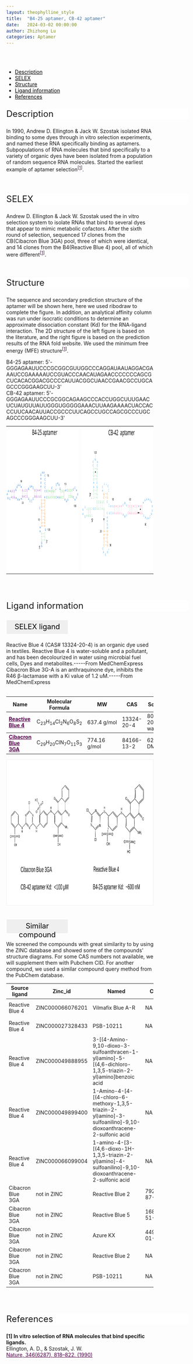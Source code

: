 ```yaml
---
layout: theophylline_style
title:  "B4-25 aptamer, CB-42 aptamer"
date:   2024-03-02 00:00:00
author: Zhizhong Lu
categories: Aptamer
---
```

<!--p style="font-size: 24px"><strong>Keywords: </strong> <br/></p>
<font ><strong>small molecule, Synthetic, dyes, PubChem CID 25863</strong></font >
<br /-->

<html>
<head>
  <style>
    /* 按钮容器样式 */
    .button-container {
      display: flex;
      justify-content: left;
      align-items: center;
      height: 50px;
    }
    /* 按钮样式 */
    .button {
      display: block;
      padding: 10px;
      font-size:24px;
      margin-right: 10px;
      text-align: center;
      background-color: #ffffff;
      color: #520049;
      text-decoration: none;
      border: 1px solid #520049;
      border-radius: 5px;
    }
    /* 鼠标悬停样式 */
    .button:hover {
      background-color: #c9c5c5;
      cursor: pointer;
    }
  </style>
</head>
</html>

<html lang="zh-cn">
<head>
<meta charset="utf-8"> 
<style>
  .header_box {
    display: block;
    font-size: 24px;
    background-color: #ffffff;
    text-decoration: none;
    border-radius: 1px;
    width: 500px;
    border-width: 1px 1px 2px 1px;
    border-color: #ffffff #ffffff #ffffff #ffffff;
}
.blowheader_box{
    display: block;
      padding: 6px;
      font-size:20px;
      margin-right: 10px;
      text-align: center;
      background-color: #efefef;
      color: #000000;
      text-decoration: none;
      border: 1px solid #ffffff;
      border-radius: 1px;
      width:170px;
      height:40px;
  }
  .box_style{
    background: #ffffff;
  }
  blockquote {
  margin: 0 0 0px;
  }
</style>
</head>
<br>
<br>


<div class="side-nav">
<ul>
    <div class="side-nav-item"><li><a href="#description" style="color: #000000;">Description</a></li></div>
    <div class="side-nav-item"><li><a href="#SELEX" style="color: #000000;">SELEX</a></li></div>
    <div class="side-nav-item"><li><a href="#Structure" style="color: #000000;">Structure</a></li></div>
    <div class="side-nav-item"><li><a href="#ligand-recognition" style="color: #000000;">Ligand information</a></li></div>
    <div class="side-nav-item"><li><a href="#references" style="color: #000000;">References</a></li></div>
    </ul>
</div>



<font><p class="header_box" id="description">Description</p></font>
<font>In 1990, Andrew D. Ellington & Jack W. Szostak isolated RNA binding to some dyes through in vitro selection experiments, and named these RNA specifically binding as aptamers. Subpopulations of RNA molecules that bind specifically to a variety of organic dyes have been isolated from a population of random sequence RNA molecules. Started the earliest example of aptamer selection<sup>[<a href="#ref1" style="color:#520049">1</a>]</sup>.<br></font>
<br>
<br>


<p class="header_box" id="SELEX">SELEX</p>
<p>Andrew D. Ellington & Jack W. Szostak used the in vitro selection system to isolate RNAs that bind to several dyes that appear to mimic metabolic cofactors. After the sixth round of selection, sequenced 17 clones from the CB(Cibacron Blue 3GA) pool, three of which were identical, and 14 clones from the B4(Reactive Blue 4) pool, all of which were different<sup>[<a href="#ref1" style="color:#520049">1</a>]</sup>.<p>
<br>


<p class="header_box" id="Structure">Structure</p>
<font>The sequence and secondary prediction structure of the aptamer will be shown here, here we used ribodraw to complete the figure. In addition, an analytical affinity column was run under isocratic conditions to determine an approximate dissociation constant (Kd) for the RNA-ligand interaction. The 2D structure of the left figure is based on the literature, and the right figure is based on the prediction results of the RNA fold website. We used the minimum free energy (MFE) structure<sup>[<a href="#ref1" style="color:#520049">1</a>]</sup>.<br></font>
<font><p>B4-25 aptamer: 5'-GGGAGAAUUCCCGCGGCGUUGGCCCAGGAUAAUAGGACGAAAUCCGAAAAAUCCGUACCCAACAUAGAACCCCCCCAGCGCUCACACGGACGCCCCAUUACGGCUAACCGAACGCCUGCAGCCCGGGAAGCUU-3'<br>CB-42 aptamer: 5'-GGGAGAAUUCCCGCGGCAGAAGCCCACCUGGCUUUGAACUCUAUGUUAUUGGGUGGGGGAAACUUAAGAAAACUACCACCCUUCAACAUUACCGCCCUUCAGCCUGCCAGCGCCCUGCAGCCCGGGAAGCUU-3'</p></font>
<table class="table table-bordered" style="table-layout:fixed;width:auto;margin-left:auto;margin-right:auto;"><tr>
  <td style="text-align:center;padding-bottom: 0px;padding-left: 0px;padding-top: 0px;padding-right: 0px">
  <img src="/images/2D/dye_aptamer_2D1.svg" alt="drawing" style="width:500px;height:400px;margin-top: 0px;margin-bottom: 0px;" >
  </td>
  <td style="text-align:center;padding-bottom: 0px;padding-right: 0px;padding-top: 0px;padding-right: 0px">
  <img src="/images/2D/dye_aptamer_2D2.svg" alt="drawing" style="width:500px;height:400px;margin-top: 0px;margin-bottom: 0px;" >
  </td>
  </tr>
  </table>
 <br>
<br>

 

<font><p class="header_box" id="ligand-recognition">Ligand information</p></font>  

<p class="blowheader_box">SELEX ligand</p>
<font>Reactive Blue 4 (CAS# 13324-20-4) is an organic dye used in textiles. Reactive Blue 4 is water-soluble and a pollutant, and has been decolourized in water using microbial fuel cells, Dyes and metabolites.-----From MedChemExpress<br>Cibacron Blue 3G-A is an anthraquinone dye, inhibits the R46 β-lactamase with a Ki value of 1.2 uM.-----From MedChemExpress</font>
<br>
<br>
<table class="table table-bordered" style="table-layout:fixed;width:auto;margin-left:auto;margin-right:auto;" >
  <thead>
      <tr>
        <th onclick="sortTable(0)">Name</th>
        <th onclick="sortTable(2)">Molecular Formula</th>
        <th onclick="sortTable(3)">MW</th>
        <th onclick="sortTable(4)">CAS</th>
        <th onclick="sortTable(5)">Solubility</th>
        <th onclick="sortTable(6)">MedChemExpress</th>
      </tr>
  </thead>
    <tbody>
      <tr>
        <td name="td0"><a href="https://pubchem.ncbi.nlm.nih.gov/compound/25863" target="_blank" style="color:#520049"><b>Reactive Blue 4</b> </a></td>
        <td name="td2">C<sub>23</sub>H<sub>14</sub>Cl<sub>2</sub>N<sub>6</sub>O<sub>8</sub>S<sub>2</sub></td>
        <td name="td3">637.4 g/mol</td>
        <td name="td4">13324-20-4</td>
        <td name="td5">80g/L(at 20°C, water)</td>
        <td name="td6">HY-125815</td>
      </tr>
	  </tbody>
     <tbody>
      <tr>
        <td name="td0"><a href="https://pubchem.ncbi.nlm.nih.gov/compound/172469" target="_blank" style="color:#520049"><b>Cibacron Blue 3GA</b> </a></td>
        <td name="td2">C<sub>29</sub>H<sub>20</sub>ClN<sub>7</sub>O<sub>11</sub>S<sub>3</sub></td>
        <td name="td3">774.16 g/mol</td>
        <td name="td4">84166-13-2</td>
        <td name="td5">62.5g/L(in DMSO)</td>
        <td name="td6">HY-129042</td>
      </tr>
	  </tbody>
  </table>
<div style="display: flex; justify-content: center;">
  </div>
<img src="/images/SELEX_ligand/dye_aptamer_SELEX_ligand.svg" alt="drawing" style="width:1000px;height:400px;display:block;margin:0 auto;border:solid 1px #efefef;border-radius:0;" class="img-responsive">
<div style="display: flex; justify-content: center;">   
</div>
<br>




<p class="blowheader_box">Similar compound</p>                    
<font><p>We screened the compounds with great similarity to  by using the ZINC database and showed some of the compounds' structure diagrams. For some CAS numbers not available, we will supplement them with Pubchem CID. For another compound, we used a similar compound query method from the PubChem database.</p></font>
<table class="table table-bordered" style="table-layout:fixed;width:auto;margin-left:auto;margin-right:auto;">
      <thead>
      <tr>
        <th onclick="sortTable(0)">Source ligand</th>
        <th onclick="sortTable(1)">Zinc_id</th>
        <th onclick="sortTable(2)">Named</th>
        <th onclick="sortTable(3)">CAS</th>
        <th onclick="sortTable(4)">pubchem CID</th>
        <th onclick="sortTable(5)">Structure</th>
      </tr>
      </thead>
    <tbody>
      <tr>
        <td name="td0">Reactive Blue 4</td>
        <td name="td1">ZINC000066076201</td>
        <td name="td2">Vilmafix Blue A-R</td>
        <td name="td3">NA</td>
        <td name="td4">167524</td>
        <td name="td5"><img src="/images/Similar_compound/dye_Simi_compound1.svg" alt="drawing" style="width:500px"  px="" /></td>
      </tr>
      <tr>
        <td name="td0">Reactive Blue 4</td>
        <td name="td1">ZINC000027328433</td>
        <td name="td2">PSB-10211</td>
        <td name="td3">NA</td>
        <td name="td4">53308119</td>
        <td name="td5"><img src="/images/Similar_compound/dye_Simi_compound2.svg" alt="drawing" style="width:500px"  px="" /></td>
      </tr>
      <tr>
        <td name="td0">Reactive Blue 4</td>
        <td name="td1">ZINC000049888955</td>
        <td name="td2">3-[(4-Amino-9,10-dioxo-3-sulfoanthracen-1-yl)amino]-5-[(4,6-dichloro-1,3,5-triazin-2-yl)amino]benzoic acid</td>
        <td name="td3">NA</td>
        <td name="td4">25124828</td>
        <td name="td5"><img src="/images/Similar_compound/dye_Simi_compound3.svg" alt="drawing" style="width:500px"  px="" /></td>
      </tr>
      <tr>
        <td name="td0">Reactive Blue 4</td>
        <td name="td1">ZINC000049899400</td>
        <td name="td2">1-Amino-4-[4-[(4-chloro-6-methoxy-1,3,5-triazin-2-yl)amino]-3-sulfoanilino]-9,10-dioxoanthracene-2-sulfonic acid</td>
        <td name="td3">NA</td>
        <td name="td4">25123183</td>
        <td name="td5"><img src="/images/Similar_compound/dye_Simi_compound4.svg" alt="drawing" style="width:500px"  px="" /></td>
      </tr>
      <tr>
        <td name="td0">Reactive Blue 4</td>
        <td name="td1">ZINC000066099004</td>
        <td name="td2">1-amino-4-[3-[(4,6-dioxo-1H-1,3,5-triazin-2-yl)amino]-4-sulfoanilino]-9,10-dioxoanthracene-2-sulfonic acid</td>
        <td name="td3">NA</td>
        <td name="td4">53319011</td>
        <td name="td5"><img src="/images/Similar_compound/dye_Simi_compound5.svg" alt="drawing" style="width:500px"  px="" /></td>
      </tr>
      <tr>
        <td name="td0">Cibacron Blue 3GA</td>
        <td name="td1">not in ZINC</td>
        <td name="td2">Reactive Blue 2</td>
        <td name="td3">79241-87-5</td>
        <td name="td4">656725</td>
        <td name="td5"><img src="/images/Similar_compound/dye_Simi_compound6.svg" alt="drawing" style="width:500px"  px="" /></td>
      </tr>
      <tr>
        <td name="td0">Cibacron Blue 3GA</td>
        <td name="td1">not in ZINC</td>
        <td name="td2">Reactive Blue 5</td>
        <td name="td3">16823-51-1</td>
        <td name="td4">85599</td>
        <td name="td5"><img src="/images/Similar_compound/dye_Simi_compound7.svg" alt="drawing" style="width:500px"  px="" /></td>
      </tr>
      <tr>
        <td name="td0">Cibacron Blue 3GA</td>
        <td name="td1">not in ZINC</td>
        <td name="td2">Azure KX</td>
        <td name="td3">4499-01-8</td>
        <td name="td4">78253</td>
        <td name="td5"><img src="/images/Similar_compound/dye_Simi_compound8.svg" alt="drawing" style="width:500px"  px="" /></td>
      </tr>
      <tr>
        <td name="td0">Cibacron Blue 3GA</td>
        <td name="td1">not in ZINC</td>
        <td name="td2">Reactive Blue 2</td>
        <td name="td3">NA</td>
        <td name="td4">9875920</td>
        <td name="td5"><img src="/images/Similar_compound/dye_Simi_compound9.svg" alt="drawing" style="width:500px"  px="" /></td>
      </tr>
      <tr>
        <td name="td0">Cibacron Blue 3GA</td>
        <td name="td1">not in ZINC</td>
        <td name="td2">PSB-10211</td>
        <td name="td3">NA</td>
        <td name="td4">53308119</td>
        <td name="td5"><img src="/images/Similar_compound/dye_Simi_compound10.svg" alt="drawing" style="width:500px"  px="" /></td>
      </tr>
    </tbody>
  </table>
<br>
<br>

                 
<p class="header_box" id="references">References</p>
                
<a id="ref1"></a><font><strong>[1] In vitro selection of RNA molecules that bind specific ligands.</strong></font><br />
Ellington, A. D., & Szostak, J. W.<br />
<a href="https://pubmed.ncbi.nlm.nih.gov/1697402/" target="_blank" style="color:#520049" >Nature, 346(6287), 818–822. (1990)</a>
<br/>

                       

<html lang="en">
    <head>
      <meta charset="utf-8" />
      <meta name="viewport" content="width=device-width, user-scalable=no, minimum-scale=1.0, maximum-scale=1.0">
      <meta http-equiv="X-UA-Compatible" content="IE=edge">
      <!-- Molstar CSS & JS -->
      <link rel="stylesheet" type="text/css" href="https://www.ebi.ac.uk/pdbe/pdb-component-library/css/pdbe-molstar-1.2.1.css">
      <script src="/js/mol/ro_pdbe-molstar-plugin-1.2.1.js"></script>
        <style>
          * {
              margin: 0;
              padding: 0;
              box-sizing: border-box;
          }
          .msp-plugin ::-webkit-scrollbar-thumb {
              background-color: #474748  !important;
          }
          .msp-plugin .msp-layout-standard {
              border: 1px solid #efefef;
          }
          .viewerSection1 {
            padding-top: 0px;
          }
          .controlsSection1 {
            width: 300px;
              display: flex;
              float:left;
              padding: 0px 0 0 0;
              height:25px;
            }
            .controlBox1 {
              border: 0px solid lightgray;
              padding: 0px;
              margin-bottom: 0px;
            }
          #myViewer1{
            float:left;
            width:500px;
            height: 500px;
            position:relative;
          }
        </style>
    </head>
    <script>
      var viewerInstance1 = new PDBeMolstarPlugin();
      var options1 = {
        customData:{
        url:'/pdbfiles/1RAW-3D.pdb',
        format: 'pdb'},
        expanded: false,
        hideControls: true,
        bgColor: {r:255, g:255, b:255},
        }
      var viewerContainer1 = document.getElementById('myViewer1');
      viewerInstance1.render(viewerContainer1, options1);
  window.addEventListener('load', function() {
    var colorSelectionButton1 = document.querySelector('.controlsSection1 button');
    colorSelectionButton1.click();
  });
    </script>
    </html>
